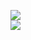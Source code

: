 [![](https://img.shields.io/badge/Made%20With-Github%20Spray-lightgrey.svg?style=for-the-badge&logo=github)](https://github.com/Annihil/github-spray#8663)  
[![](https://i.imgur.com/2DrTn0Z.gif)](https://github.com/Annihil/github-spray)